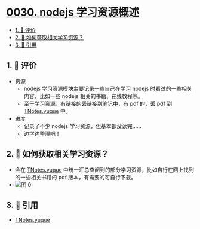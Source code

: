 # [0030. nodejs 学习资源概述](https://github.com/tnotesjs/TNotes.nodejs/tree/main/notes/0030.%20nodejs%20%E5%AD%A6%E4%B9%A0%E8%B5%84%E6%BA%90%E6%A6%82%E8%BF%B0)

<!-- region:toc -->

- [1. 🫧 评价](#1--评价)
- [2. 🤔 如何获取相关学习资源？](#2--如何获取相关学习资源)
- [3. 🔗 引用](#3--引用)

<!-- endregion:toc -->

## 1. 🫧 评价

- 资源
  - nodejs 学习资源模块主要记录一些自己在学习 nodejs 时看过的一些相关内容，比如一些 nodejs 相关的书籍、在线教程等。
  - 至于学习资源，有链接的丢链接到笔记中，有 pdf 的，丢 pdf 到 [TNotes.yuque][1] 中。
- 进度
  - 记录了不少 nodejs 学习资源，但基本都没读完……
  - 边学边整理吧！

## 2. 🤔 如何获取相关学习资源？

- 会在 [TNotes.yuque][1] 中统一汇总查阅到的部分学习资源，比如自行在网上找到的一些相关书籍的 pdf 版本，有需要的可自行下载。
- ![图 0](https://cdn.jsdelivr.net/gh/tnotesjs/imgs@main/2025-04-02-23-30-28.png)

## 3. 🔗 引用

- [TNotes.yuque][1]

[1]: https://www.yuque.com/tdahuyou/tnotes.yuque
